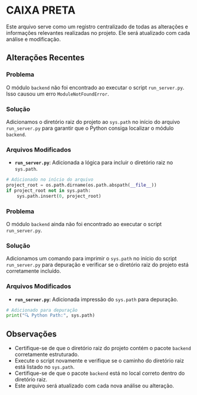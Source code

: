 # CAIXA PRETA

Este arquivo serve como um registro centralizado de todas as alterações e informações relevantes realizadas no projeto. Ele será atualizado com cada análise e modificação.

## Alterações Recentes

### Problema
O módulo `backend` não foi encontrado ao executar o script `run_server.py`. Isso causou um erro `ModuleNotFoundError`.

### Solução
Adicionamos o diretório raiz do projeto ao `sys.path` no início do arquivo `run_server.py` para garantir que o Python consiga localizar o módulo `backend`.

### Arquivos Modificados
- **`run_server.py`**: Adicionada a lógica para incluir o diretório raiz no `sys.path`.

```python
# Adicionado no início do arquivo
project_root = os.path.dirname(os.path.abspath(__file__))
if project_root not in sys.path:
    sys.path.insert(0, project_root)
```

### Problema
O módulo `backend` ainda não foi encontrado ao executar o script `run_server.py`.

### Solução
Adicionamos um comando para imprimir o `sys.path` no início do script `run_server.py` para depuração e verificar se o diretório raiz do projeto está corretamente incluído.

### Arquivos Modificados
- **`run_server.py`**: Adicionada impressão do `sys.path` para depuração.

```python
# Adicionado para depuração
print("🔍 Python Path:", sys.path)
```

## Observações
- Certifique-se de que o diretório raiz do projeto contém o pacote `backend` corretamente estruturado.
- Execute o script novamente e verifique se o caminho do diretório raiz está listado no `sys.path`.
- Certifique-se de que o pacote `backend` está no local correto dentro do diretório raiz.
- Este arquivo será atualizado com cada nova análise ou alteração.
